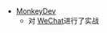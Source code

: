 > <h2 id=''></h2>
- [MonkeyDev](https://github.com/AloneMonkey/MonkeyDev/)
	- 对 [WeChat](https://github.com/Desgard/WeCheat)进行了实战